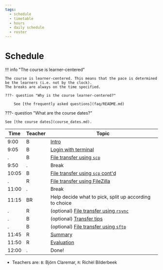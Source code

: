 ```yaml
---
tags:
  - schedule
  - timetable
  - hours
  - daily schedule
  - roster
---
```


# Schedule

!!! info "The course is learner-centered"

    The course is learner-centered. This means that the pace is determined
    be the learners (i.e. not by the clock).
    The breaks are always on the time specified.

    ???- question "Why is the course learner-centered?"

        See [the frequently asked questions](faq/README.md)

???- question "What are the course dates?"

    See [the course dates](course_dates.md).

Time  |Teacher|Topic
------|-------|-------------------------------------------------
9:00  |B      |[Intro](sessions/intro.md)
9:05  |B      |[Login with terminal](sessions/login_terminal/README.md)
.     |B      |[File transfer using `scp`](sessions/scp/README.md)
9:50  |.      |Break
10:05 |B      |[File transfer using `scp` cont'd](sessions/scp/README.md)
.     |R      |[File transfer using FileZilla](sessions/filezilla/README.md)
11:00 |.      |Break
11:15 |BR     |Help decide what to pick, split up according to choice
.     |R      |(optional) [File transfer using `rsync`](sessions/rsync/README.md)
.     |B      |(optional) [Transfer tips](sessions/transfer_tips/README.md)
.     |B      |(optional) [File transfer using `sftp`](sessions/sftp/README.md)
11:45 |R      |[Summary](sessions/summary.md)
11:50 |R      |[Evaluation](evaluation.md)
12:00 |.      |Done!

- Teachers are: `B`: Björn Claremar, `R`: Richèl Bilderbeek
